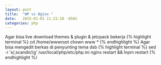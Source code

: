 ```yaml
---
layout: post
title:  "WP vs Nginx "
date:   2015-01-01 11:21:10 -0501
categories: php
---
```

Agar bisa live download themes & plugin & jetcpack bekerja
{% highlight terminal %}
cd /home/wwwroot
chown www *
{% endhighlight %}
Agar bisa mengedit berkas di penyunting tema dsb
{% highlight terminal %}
sed -i 's/,scandir//g' /usr/local/php/etc/php.ini
nginx restart && lnpm restart
{% endhighlight %}

